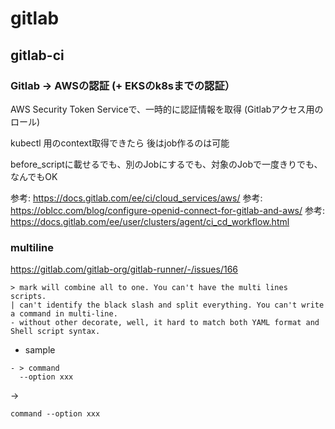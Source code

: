 # gitlab

## gitlab-ci

### Gitlab -> AWSの認証 (+ EKSのk8sまでの認証）

AWS Security Token Serviceで、一時的に認証情報を取得 (Gitlabアクセス用のロール)

kubectl 用のcontext取得できたら 後はjob作るのは可能

before_scriptに載せるでも、別のJobにするでも、対象のJobで一度きりでも、なんでもOK

参考: https://docs.gitlab.com/ee/ci/cloud_services/aws/
参考: https://oblcc.com/blog/configure-openid-connect-for-gitlab-and-aws/
参考: https://docs.gitlab.com/ee/user/clusters/agent/ci_cd_workflow.html


### multiline

https://gitlab.com/gitlab-org/gitlab-runner/-/issues/166

```
> mark will combine all to one. You can't have the multi lines scripts.
| can't identify the black slash and split everything. You can't write a command in multi-line.
- without other decorate, well, it hard to match both YAML format and Shell script syntax.
```


- sample 
```
- > command
  --option xxx
```
->
```
command --option xxx
```

